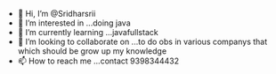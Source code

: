 - 👋 Hi, I’m @Sridharsrii
- 👀 I’m interested in ...doing java
- 🌱 I’m currently learning ...javafullstack
- 💞️ I’m looking to collaborate on ...to do obs in various companys that which should be grow up my knowledge
- 📫 How to reach me ...contact 9398344432

<!---
Sridharsrii/Sridharsrii is a ✨ special ✨ repository because its `README.md` (this file) appears on your GitHub profile.
You can click the Preview link to take a look at your changes.
--->
